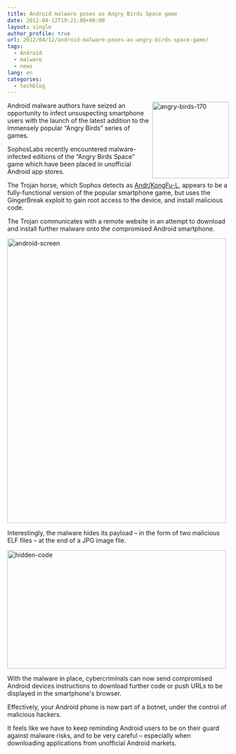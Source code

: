 ```yaml
---
title: Android malware poses as Angry Birds Space game
date: 2012-04-12T19:21:00+00:00
layout: single
author_profile: true
url: 2012/04/12/android-malware-poses-as-angry-birds-space-game/
tags:
  - Android
  - malware
  - news
lang: en
categories: 
  - techblog
---
```

[<img title="angry-birds-170" border="0" alt="angry-birds-170" align="right" src="http://lh6.ggpht.com/-ESBLlYcKD8w/T4ckDrUg9xI/AAAAAAAAFfA/sHdfHigmzQk/angry-birds-170_thumb.jpg?imgmax=800" width="174" height="174" />](http://lh5.ggpht.com/-KCn9a7EFMAQ/T4ckBgNn-0I/AAAAAAAAFe4/eCOxM0nzQX4/s1600-h/angry-birds-170%25255B2%25255D.jpg)Android malware authors have seized an opportunity to infect unsuspecting smartphone users with the launch of the latest addition to the immensely popular “Angry Birds” series of games. 

SophosLabs recently encountered malware-infected editions of the “Angry Birds Space” game which have been placed in unofficial Android app stores. 

The Trojan horse, which Sophos detects as [Andr/KongFu-L](http://www.sophos.com/en-us/threat-center/threat-analyses/viruses-and-spyware/Andr~KongFu-L.aspx), appears to be a fully-functional version of the popular smartphone game, but uses the GingerBreak exploit to gain root access to the device, and install malicious code. 

The Trojan communicates with a remote website in an attempt to download and install further malware onto the compromised Android smartphone. 

[<img title="android-screen" border="0" alt="android-screen" src="http://lh3.ggpht.com/-AXMot75xm0g/T4ckJEWvdxI/AAAAAAAAFfQ/vrCBCawoqUk/android-screen_thumb%25255B2%25255D.jpg?imgmax=800" width="498" height="647" />](http://lh4.ggpht.com/--FxpWrLwhaE/T4ckGkWuq0I/AAAAAAAAFfI/8ZOad7scs-0/s1600-h/android-screen%25255B4%25255D.jpg) 

Interestingly, the malware hides its payload – in the form of two malicious ELF files – at the end of a JPG image file. 

[<img title="hidden-code" border="0" alt="hidden-code" src="http://lh3.ggpht.com/-6z5lMVKKd_I/T4ckOp01pPI/AAAAAAAAFfg/DXcII1OW99A/hidden-code_thumb%25255B2%25255D.jpg?imgmax=800" width="498" height="269" />](http://lh3.ggpht.com/-873qVVCv1hA/T4ckLk65eNI/AAAAAAAAFfY/Mr3rTR1eJbY/s1600-h/hidden-code%25255B4%25255D.jpg) 

With the malware in place, cybercriminals can now send compromised Android devices instructions to download further code or push URLs to be displayed in the smartphone's browser. 

Effectively, your Android phone is now part of a botnet, under the control of malicious hackers. 

It feels like we have to keep reminding Android users to be on their guard against malware risks, and to be very careful – especially when downloading applications from unofficial Android markets.